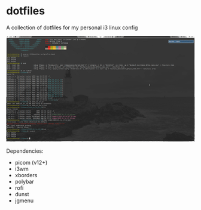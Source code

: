 # dotfiles

A collection of dotfiles for my personal i3 linux config 

![config screenshot](./images/demo.gif)

Dependencies:
- picom (v12+)
- i3wm
- xborders
- polybar
- rofi
- dunst
- jgmenu

